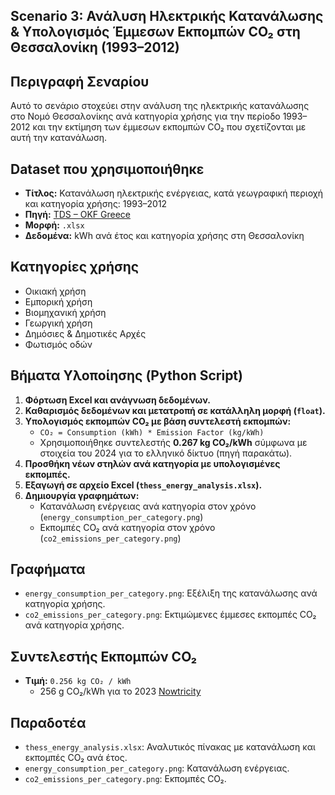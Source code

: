 ## Scenario 3: Ανάλυση Ηλεκτρικής Κατανάλωσης & Υπολογισμός Έμμεσων Εκπομπών CO₂ στη Θεσσαλονίκη (1993–2012)

## Περιγραφή Σεναρίου
Αυτό το σενάριο στοχεύει στην ανάλυση της ηλεκτρικής κατανάλωσης στο Νομό Θεσσαλονίκης ανά κατηγορία χρήσης για την περίοδο 1993–2012 και την εκτίμηση των έμμεσων εκπομπών CO₂ που σχετίζονται με αυτή την κατανάλωση.

## Dataset που χρησιμοποιήθηκε
- **Τίτλος:** Κατανάλωση ηλεκτρικής ενέργειας, κατά γεωγραφική περιοχή και κατηγορία χρήσης: 1993–2012
- **Πηγή:** [TDS – OKF Greece](https://tds.okfn.gr/dataset/108)
- **Μορφή:** `.xlsx`  
- **Δεδομένα:** kWh ανά έτος και κατηγορία χρήσης στη Θεσσαλονίκη

## Κατηγορίες χρήσης
- Οικιακή χρήση
- Εμπορική χρήση
- Βιομηχανική χρήση
- Γεωργική χρήση
- Δημόσιες & Δημοτικές Αρχές
- Φωτισμός οδών

## Βήματα Υλοποίησης (Python Script)
1. **Φόρτωση Excel και ανάγνωση δεδομένων.**
2. **Καθαρισμός δεδομένων και μετατροπή σε κατάλληλη μορφή (`float`).**
3. **Υπολογισμός εκπομπών CO₂ με βάση συντελεστή εκπομπών:**
   - `CO₂ = Consumption (kWh) * Emission Factor (kg/kWh)`
   - Χρησιμοποιήθηκε συντελεστής **0.267 kg CO₂/kWh** σύμφωνα με στοιχεία του 2024 για το ελληνικό δίκτυο (πηγή παρακάτω).
4. **Προσθήκη νέων στηλών ανά κατηγορία με υπολογισμένες εκπομπές.**
5. **Εξαγωγή σε αρχείο Excel (`thess_energy_analysis.xlsx`).**
6. **Δημιουργία γραφημάτων:**
   - Κατανάλωση ενέργειας ανά κατηγορία στον χρόνο (`energy_consumption_per_category.png`)
   - Εκπομπές CO₂ ανά κατηγορία στον χρόνο (`co2_emissions_per_category.png`)

## Γραφήματα
- `energy_consumption_per_category.png`: Εξέλιξη της κατανάλωσης ανά κατηγορία χρήσης.
- `co2_emissions_per_category.png`: Εκτιμώμενες έμμεσες εκπομπές CO₂ ανά κατηγορία χρήσης.

## Συντελεστής Εκπομπών CO₂
- **Τιμή:** `0.256 kg CO₂ / kWh`
  - 256 g CO₂/kWh για το 2023 [Nowtricity](https://www.nowtricity.com/country/greece/)

## Παραδοτέα
- `thess_energy_analysis.xlsx`: Αναλυτικός πίνακας με κατανάλωση και εκπομπές CO₂ ανά έτος.
- `energy_consumption_per_category.png`: Κατανάλωση ενέργειας.
- `co2_emissions_per_category.png`: Εκπομπές CO₂.

